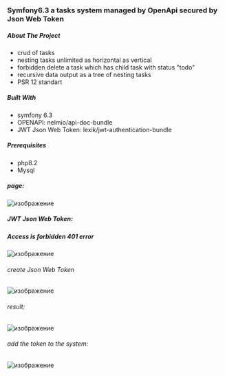 ###  Symfony6.3 a tasks system managed by OpenApi secured by Json Web Token
##### About The Project 

* crud of tasks
* nesting tasks unlimited as horizontal as vertical
* forbidden delete a task which has child task with status "todo"
* recursive data output as a tree of nesting tasks
* PSR 12 standart

##### Built With
*  symfony 6.3
*  OPENAPI: nelmio/api-doc-bundle
*  JWT Json Web Token: lexik/jwt-authentication-bundle

##### Prerequisites
* php8.2
* Mysql

##### page:
![изображение](https://github.com/vadimlvov71/symfony6.3_openapi_jwt_phpunit/assets/57807117/ea87091d-8f79-4cdc-b006-057d1ac78896)

##### JWT Json Web Token:
##### Access is forbidden 401 error
![изображение](https://github.com/vadimlvov71/symfony6.3_openapi_jwt_phpunit/assets/57807117/7ffaed26-28ac-479f-b748-2cf093c6c90c)

###### create Json Web Token
![изображение](https://github.com/vadimlvov71/symfony6.3_openapi_jwt_phpunit/assets/57807117/dba61440-7e01-491c-9213-5726c824c48b)
###### result:
![изображение](https://github.com/vadimlvov71/symfony6.3_openapi_jwt_phpunit/assets/57807117/f859674f-de4f-4d0c-a0eb-279773dd8d73)

###### add the token to the system:
![изображение](https://github.com/vadimlvov71/symfony6.3_openapi_jwt_phpunit/assets/57807117/9a7e5e39-0b5f-46b4-9f42-5bebd16eb5ad)






